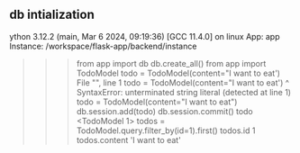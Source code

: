 ## db intialization

ython 3.12.2 (main, Mar  6 2024, 09:19:36) [GCC 11.4.0] on linux
App: app
Instance: /workspace/flask-app/backend/instance
>>> from app import db
>>> db.create_all()
>>> from app import TodoModel
>>> todo = TodoModel(content="I want to eat')
  File "<console>", line 1
    todo = TodoModel(content="I want to eat')
                             ^
SyntaxError: unterminated string literal (detected at line 1)
>>> todo = TodoModel(content="I want to eat")
>>> db.session.add(todo)
>>> db.session.commit()
>>> todo
<TodoModel 1>
>>> todos = TodoModel.query.filter_by(id=1).first()
>>> todos.id
1
>>> todos.content
'I want to eat'
